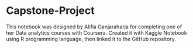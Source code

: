 # Capstone-Project
This notebook was designed by Alifia Ganjaraharja for completing one of her Data analytics courses with Coursera. Created it with Kaggle Notebook using R programming language, then linked it to the GitHub repository.

